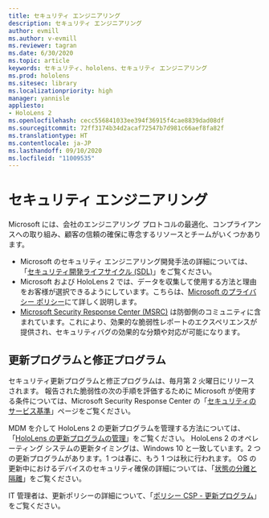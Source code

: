 ```yaml
---
title: セキュリティ エンジニアリング
description: セキュリティ エンジニアリング
author: evmill
ms.author: v-evmill
ms.reviewer: tagran
ms.date: 6/30/2020
ms.topic: article
keywords: セキュリティ、hololens、セキュリティ エンジニアリング
ms.prod: hololens
ms.sitesec: library
ms.localizationpriority: high
manager: yannisle
appliesto:
- HoloLens 2
ms.openlocfilehash: cecc556841033ee394f36915f4cae8839dad08df
ms.sourcegitcommit: 72ff3174b34d2acaf72547b7d981c66aef8fa82f
ms.translationtype: HT
ms.contentlocale: ja-JP
ms.lasthandoff: 09/10/2020
ms.locfileid: "11009535"
---
```

# セキュリティ エンジニアリング

Microsoft には、会社のエンジニアリング プロトコルの最適化、コンプライアンスへの取り組み、顧客の信頼の確保に専念するリソースとチームがいくつかあります。 

  * Microsoft のセキュリティ エンジニアリング開発手法の詳細については、「[セキュリティ開発ライフサイクル (SDL)](https://www.microsoft.com/securityengineering/sdl)」をご覧ください。
  * Microsoft および HoloLens 2 では、データを収集して使用する方法と理由をお客様が選択できるようにしています。こちらは、[Microsoft のプライバシー ポリシー](https://privacy.microsoft.com/)にて詳しく説明します。 
  * [Microsoft Security Response Center (MSRC)](https://www.microsoft.com/msrc) は防御側のコミュニティに含まれています。これにより、効果的な脆弱性レポートのエクスペリエンスが提供され、セキュリティバグの効果的な分類や対応が可能になります。 

## 更新プログラムと修正プログラム

セキュリティ更新プログラムと修正プログラムは、毎月第 2 火曜日にリリースされます。 報告された脆弱性の次の手順を評価するために Microsoft が使用する条件については、Microsoft Security Response Center の「[セキュリティのサービス基準](https://www.microsoft.com/msrc/windows-security-servicing-criteria)」ページをご覧ください。 

MDM を介して HoloLens 2 の更新プログラムを管理する方法については、「[HoloLens の更新プログラムの管理](https://docs.microsoft.com/hololens/hololens-updates)」をご覧ください。 HoloLens 2 のオペレーティング システムの更新タイミングは、Windows 10 と一致しています。2 つの更新プログラムがあります。1 つは春に、もう 1 つは秋に行われます。 OS の更新中におけるデバイスのセキュリティ確保の詳細については、「[状態の分離と隔離](security-state-separation-isolation.md)」をご覧ください。 

IT 管理者は、更新ポリシーの詳細について、「[ポリシー CSP - 更新プログラム](https://docs.microsoft.com/windows/client-management/mdm/policy-csp-update)」をご覧ください。 
